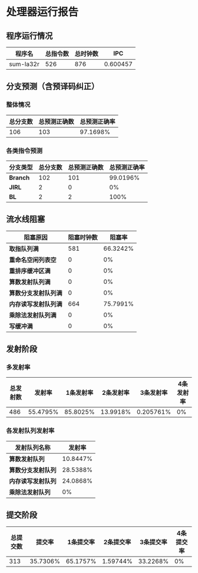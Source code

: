 # 处理器运行报告
## 程序运行情况
|程序名|总指令数|总时钟数|IPC|
|---|---|---|---|
|sum-la32r|526|876|0.600457|

## 分支预测（含预译码纠正）
### 整体情况
|总分支数|总预测正确数|总预测正确率|
|---|---|---|
|106|103|97.1698%|

### 各类指令预测
|分支类型|总分支数|总预测正确数|总预测正确率|
|---|---|---|---|
|**Branch**| 102 | 101 | 99.0196%|
|**JIRL**| 2 | 0 | 0%|
|**BL**| 2 | 2 | 100%|

## 流水线阻塞
|阻塞原因|阻塞时钟数|阻塞率|
|---|---|---|
|**取指队列满**| 581 | 66.3242%|
|**重命名空闲列表空**|0 | 0%|
|**重排序缓冲区满**|0 | 0%|
|**算数发射队列满**|0 | 0%|
|**算数分支发射队列满**|0 | 0%|
|**内存读写发射队列满**|664 | 75.7991%|
|**乘除法发射队列满**|0 | 0%|
|**写缓冲满**|0 | 0%|

## 发射阶段
### 多发射率
|总发射数|发射率|1条发射率|2条发射率|3条发射率|4条发射率|
|---|---|---|---|---|---|
|486|55.4795%|85.8025%|13.9918%|0.205761%|0%|

### 各发射队列发射率
|发射队列名称|发射率|
|---|---|
|**算数发射队列**|10.8447%|
|**算数分支发射队列**|28.5388%|
|**内存读写发射队列**|24.0868%|
|**乘除法发射队列**|0%|

## 提交阶段
|总提交数|提交率|1条提交率|2条提交率|3条提交率|4条提交率|
|---|---|---|---|---|---|
|313|35.7306%|65.1757%|1.59744%|33.2268%|0%|
